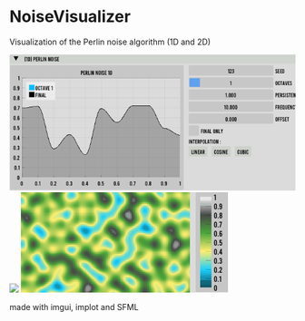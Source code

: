 # NoiseVisualizer
Visualization of the Perlin noise algorithm (1D and 2D)

![](gif/NoiseVisualizer1D.gif)
![](gif/NoiseVisualizer2D_final.gif)
![](gif/Terrain3.gif)

made with imgui, implot and SFML
